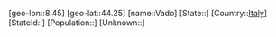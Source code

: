 ﻿---
location: [44.25,8.45]
type: City
tags:
- geo/City


SpocWebEntityId: 35161
isDeleted: false
confidential: public

---
[geo-lon::8.45]
[geo-lat::44.25]
[name::Vado]
[State::]
[Country::[Italy](geo/Continent/Europe/Italy.md)]
[StateId::]
[Population::]
[Unknown::]

